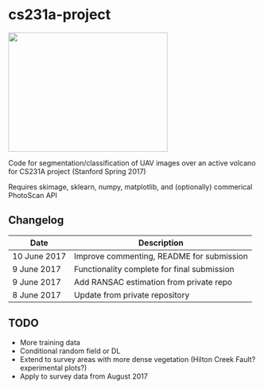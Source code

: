 # cs231a-project
<img src=https://github.com/rmsare/cs231a-project/raw/master/svm_results.gif height="240px" width="320px">

Code for segmentation/classification of UAV images over an active volcano for CS231A project (Stanford Spring 2017)

Requires skimage, sklearn, numpy, matplotlib, and (optionally) commerical PhotoScan API

## Changelog
Date | Description
---- | -----------
10 June 2017 | Improve commenting, README for submission
9 June 2017 | Functionality complete for final submission
9 June 2017 | Add RANSAC estimation from private repo
8 June 2017 | Update from private repository

## TODO
- More training data
- Conditional random field or DL
- Extend to survey areas with more dense vegetation (Hilton Creek Fault? experimental plots?)
- Apply to survey data from August 2017
